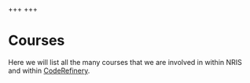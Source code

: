 +++
+++

# Courses

Here we will list all the many courses that we are involved in within NRIS and
within [CodeRefinery](https://coderefinery.org/).
